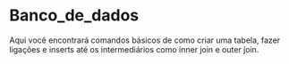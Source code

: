 # Banco_de_dados
Aqui você encontrará comandos básicos de como criar uma tabela, fazer ligações e inserts até os intermediários como inner join e outer join.

